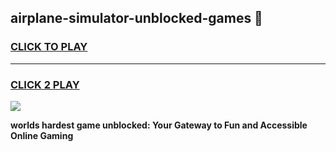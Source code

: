 
## airplane-simulator-unblocked-games 👋
<h3>
<a href="https://premium.freeplayer.one?title=airplane-simulator-unblocked-games&ref=14F">CLICK TO PLAY</a></h3>
<hr>

<h3>
<a href="https://premium.freeplayer.one?title=airplane-simulator-unblocked-games&ref=14F">CLICK 2 PLAY</a>
  
</h3>

<a href="https://premium.freeplayer.one?title=airplane-simulator-unblocked-games&ref=12F/"><img src="https://clearcache.store/games.png"></a>


**worlds hardest game unblocked: Your Gateway to Fun and Accessible Online Gaming**
